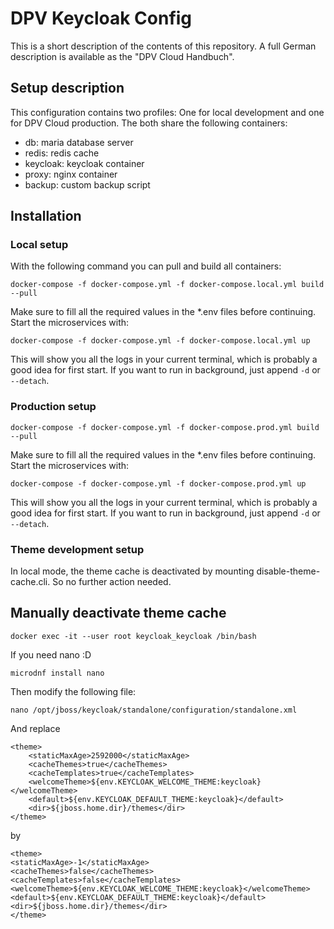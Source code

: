 # DPV Keycloak Config

This is a short description of the contents of this repository. A full German description is
available as the "DPV Cloud Handbuch".

## Setup description
This configuration contains two profiles: One for local development and one for DPV Cloud
production. The both share the following containers:

- db: maria database server
- redis: redis cache
- keycloak: keycloak container
- proxy: nginx container
- backup: custom backup script

## Installation

### Local setup
With the following command you can pull and build all containers:
```
docker-compose -f docker-compose.yml -f docker-compose.local.yml build --pull
```
Make sure to fill all the required values in the *.env files before continuing.
Start the microservices with:
```
docker-compose -f docker-compose.yml -f docker-compose.local.yml up
```
This will show you all the logs in your current terminal, which is probably a good
idea for first start. If you want to run in background, just append `-d` or `--detach`.

### Production setup
```
docker-compose -f docker-compose.yml -f docker-compose.prod.yml build --pull
```
Make sure to fill all the required values in the *.env files before continuing.
Start the microservices with:
```
docker-compose -f docker-compose.yml -f docker-compose.prod.yml up
```
This will show you all the logs in your current terminal, which is probably a good
idea for first start. If you want to run in background, just append `-d` or `--detach`.


### Theme development setup

In local mode, the theme cache is deactivated by mounting disable-theme-cache.cli. So no further action needed. 

## Manually deactivate theme cache
```
docker exec -it --user root keycloak_keycloak /bin/bash
```
If you need nano :D 
```
microdnf install nano
```
Then modify the following file: 

```
nano /opt/jboss/keycloak/standalone/configuration/standalone.xml
```
And replace
```
<theme>
    <staticMaxAge>2592000</staticMaxAge>
    <cacheThemes>true</cacheThemes>
    <cacheTemplates>true</cacheTemplates>
    <welcomeTheme>${env.KEYCLOAK_WELCOME_THEME:keycloak}</welcomeTheme>
    <default>${env.KEYCLOAK_DEFAULT_THEME:keycloak}</default>
    <dir>${jboss.home.dir}/themes</dir>
</theme>
```
by
```
<theme>
<staticMaxAge>-1</staticMaxAge>
<cacheThemes>false</cacheThemes>
<cacheTemplates>false</cacheTemplates>
<welcomeTheme>${env.KEYCLOAK_WELCOME_THEME:keycloak}</welcomeTheme>
<default>${env.KEYCLOAK_DEFAULT_THEME:keycloak}</default>
<dir>${jboss.home.dir}/themes</dir>
</theme>
```
